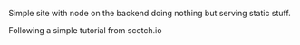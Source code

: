 Simple site with node on the backend doing nothing but serving static stuff.

Following a simple tutorial from scotch.io
